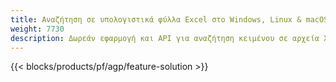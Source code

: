 ```yaml
---
title: Αναζήτηση σε υπολογιστικά φύλλα Excel στο Windows, Linux & macOS
weight: 7730
description: Δωρεάν εφαρμογή και API για αναζήτηση κειμένου σε αρχεία XLS, XLSX και ODS
---
```

{{< blocks/products/pf/agp/feature-solution >}} 

